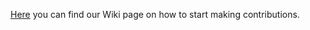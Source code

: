 [Here](https://github.com/PollBuddy/PollBuddy/wiki/Contribution-Guide) you can find our Wiki page on how to start making contributions. 
